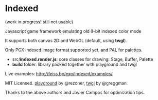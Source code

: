# Indexed
(work in progress! still not usable)

Javascript game framework emulating old 8-bit indexed color mode

It supports both canvas 2D and WebGL (default, using __twgl__).

Only PCX indexed image format supported yet, and PAL for palettes.

* src/__indexed.render.js__: core classes for drawing: Stage, Buffer, Palette
* __build__ folder: library packed together with playground and twgl

Live examples: http://feiss.be/exp/indexed/examples/

MIT Licensed. [playground](http://github.com/rezoner/playground) by @rezoner, 
[twgl](http://github.com/greggman/twgl.js) by @greggman.

Thanks to the above authors and Javier Campos for optimization tips.